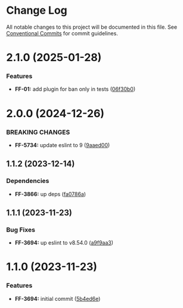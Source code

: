 # Change Log

All notable changes to this project will be documented in this file.
See [Conventional Commits](https://conventionalcommits.org) for commit guidelines.

# 2.1.0 (2025-01-28)


### Features

* **FF-01:** add plugin for ban only in tests ([06f30b0](https://github.com/cloud-ru-tech/frontend-tools/commit/06f30b0ef35ebdfd2520b8f63a205e8c61041ff9))





# 2.0.0 (2024-12-26)


### BREAKING CHANGES


* **FF-5734:** update eslint to 9 ([9aaed00](https://github.com/cloud-ru-tech/frontend-tools/commit/9aaed00ca2bc6c347fa24ca0f63e2ea1ffb071a1))




## 1.1.2 (2023-12-14)


### Dependencies

* **FF-3866:** up deps ([fa0786a](https://github.com/cloud-ru-tech/frontend-tools/commit/fa0786a94f8f29f075ea0eac40e7eb1a31c833cf))





## 1.1.1 (2023-11-23)


### Bug Fixes

* **FF-3694:** up eslint to v8.54.0 ([a9f9aa3](https://github.com/cloud-ru-tech/frontend-tools/commit/a9f9aa3b9151f01c453efe6c307a0dd014b2f523))





# 1.1.0 (2023-11-23)


### Features

* **FF-3694:** initial commit ([5b4ed6e](https://github.com/cloud-ru-tech/frontend-tools/commit/5b4ed6ec2ba0ca9a4bc1e4099380d44e10c2e7f6))
